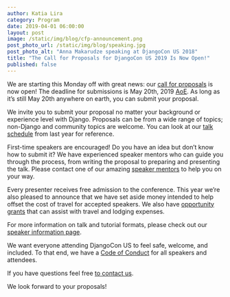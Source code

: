 ```yaml
---
author: Katia Lira
category: Program
date: 2019-04-01 06:00:00
layout: post
image: /static/img/blog/cfp-announcement.png
post_photo_url: /static/img/blog/speaking.jpg
post_photo_alt: "Anna Makarudze speaking at DjangoCon US 2018"
title: "The Call for Proposals for DjangoCon US 2019 Is Now Open!"
published: false
---
```

We are starting this Monday off with great news: our [call for proposals](https://www.papercall.io/djangocon-us-2019) is now open! The deadline for submissions is May 20th, 2019 [AoE](https://time.is/compare/0000_21_May_2019_in_Anywhere_on_Earth). As long as it’s still May 20th anywhere on earth, you can submit your proposal.

We invite you to submit your proposal no matter your background or experience level with Django. Proposals can be from a wide range of topics; non-Django and community topics are welcome. You can look at our [talk schedule](https://2018.djangocon.us/talks/) from last year for reference.

First-time speakers are encouraged! Do you have an idea but don’t know how to submit it? We have experienced speaker mentors who can guide you through the process, from writing the proposal to preparing and presenting the talk. Please contact one of our amazing [speaker mentors](https://2019.djangocon.us/speaking/speaker-resources/) to help you on your way.

Every presenter receives free admission to the conference. This year we’re also pleased to announce that we have set aside money intended to help offset the cost of travel for accepted speakers. We also have [opportunity grants](https://2019.djangocon.us/opportunity-grants/) that can assist with travel and lodging expenses.

For more information on talk and tutorial formats, please check out our [speaker information page](https://2019.djangocon.us/speaking/).

We want everyone attending DjangoCon US to feel safe, welcome, and included. To that end, we have a [Code of Conduct](https://2019.djangocon.us/conduct/) for all speakers and attendees.

If you have questions feel free [to contact us](mailto:hello@djangocon.us).

We look forward to your proposals!
